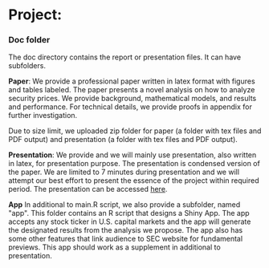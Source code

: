 # Project: 
### Doc folder

The doc directory contains the report or presentation files. It can have subfolders. 

**Paper**: We provide a professional paper written in latex format with figures and tables labeled. The paper presents a novel analysis on how to analyze security prices. We provide background, mathematical models, and results and performance. For technical details, we provide proofs in appendix for further investigation.

Due to size limit, we uploaded zip folder for paper (a folder with tex files and PDF output) and presentation (a folder with tex files and PDF output).

**Presentation**: We provide and we will mainly use presentation, also written in latex, for presentation purpose. The presentation is condensed version of the paper. We are limited to 7 minutes during presentation and we will attempt our best effort to present the essence of the project within required period. The presentation can be accessed [here](https://github.com/TZstatsADS/Fall2018-project5-sec1proj5-grp2/blob/master/doc/Rubust%20Portfolio%20by%20Influence%20Measure%20-%20Presentation%20%5BYiqiao%20Yin%202018%5D.pdf). 

**App** In additional to main.R script, we also provide a subfolder, named "app". This folder contains an R script that designs a Shiny App. The app accepts any stock ticker in U.S. capital markets and the app will generate the designated results from the analysis we propose. The app also has some other features that link audience to SEC website for fundamental previews. This app should work as a supplement in additional to presentation. 

